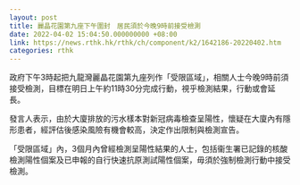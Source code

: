```yaml
---
layout: post
title: 麗晶花園第九座下午圍封　居民須於今晚9時前接受檢測
date: 2022-04-02 15:04:50.000000000 +08:00
link: https://news.rthk.hk/rthk/ch/component/k2/1642186-20220402.htm
categories: rthk
---
```


政府下午3時起把九龍灣麗晶花園第九座列作「受限區域」，相關人士今晚9時前須接受檢測，目標在明日上午約11時30分完成行動，視乎檢測結果，行動或會延長。

發言人表示，由於大廈排放的污水樣本對新冠病毒檢查呈陽性，懷疑在大廈內有隱形患者，經評估後感染風險有機會較高，決定作出限制與檢測宣告。

「受限區域」內，3個月內曾經檢測呈陽性結果的人士，包括衞生署已記錄的核酸檢測陽性個案及已申報的自行快速抗原測試陽性個案，毋須於強制檢測行動中接受檢測。

